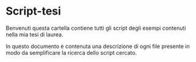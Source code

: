 # Script-tesi
Benvenuti questa cartella contiene tutti gli script degli esempi contenuti nella mia tesi di laurea.

In questo documento è contenuta una descrizione di ogni file presente in modo da semplificare la ricerca dello script cercato.


